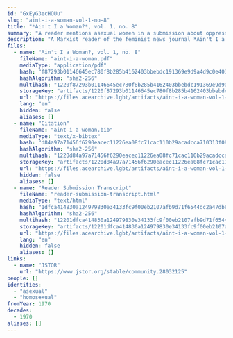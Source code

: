 ```yaml
---
id: "GxEyG3ecHOUu"
slug: "aint-i-a-woman-vol-1-no-8"
title: "*Ain't I a Woman?*, vol. 1, no. 8"
summary: "A reader mentions asexual women in a submission about oppression in queer relationships"
description: "A Marxist reader of the feminist news journal *Ain't I a Woman?* mentions asexual women in a submission about oppression in queer relationships"
files:
  - name: "Ain't I a Woman?, vol. 1, no. 8"
    fileName: "aint-i-a-woman.pdf"
    mediaType: "application/pdf"
    hash: "f87293b01146645ec780f8b285b4162403bbebdc191369e9d9a4d9c0e4030bbc"
    hashAlgorithm: "sha2-256"
    multihash: "1220f87293b01146645ec780f8b285b4162403bbebdc191369e9d9a4d9c0e4030bbc"
    storageKey: "artifacts/1220f87293b01146645ec780f8b285b4162403bbebdc191369e9d9a4d9c0e4030bbc"
    url: "https://files.acearchive.lgbt/artifacts/aint-i-a-woman-vol-1-no-8/aint-i-a-woman.pdf"
    lang: "en"
    hidden: false
    aliases: []
  - name: "Citation"
    fileName: "aint-i-a-woman.bib"
    mediaType: "text/x-bibtex"
    hash: "d84a97a71456f6290eacec11226ea08fc71cac110b29acadcca710313f089135"
    hashAlgorithm: "sha2-256"
    multihash: "1220d84a97a71456f6290eacec11226ea08fc71cac110b29acadcca710313f089135"
    storageKey: "artifacts/1220d84a97a71456f6290eacec11226ea08fc71cac110b29acadcca710313f089135"
    url: "https://files.acearchive.lgbt/artifacts/aint-i-a-woman-vol-1-no-8/aint-i-a-woman.bib"
    hidden: false
    aliases: []
  - name: "Reader Submission Transcript"
    fileName: "reader-submission-transcript.html"
    mediaType: "text/html"
    hash: "1dfca414830a124979830e34133fc9f00eb2107afb9d71f6544dc2a47db81346"
    hashAlgorithm: "sha2-256"
    multihash: "12201dfca414830a124979830e34133fc9f00eb2107afb9d71f6544dc2a47db81346"
    storageKey: "artifacts/12201dfca414830a124979830e34133fc9f00eb2107afb9d71f6544dc2a47db81346"
    url: "https://files.acearchive.lgbt/artifacts/aint-i-a-woman-vol-1-no-8/reader-submission-transcript.html"
    lang: "en"
    hidden: false
    aliases: []
links:
  - name: "JSTOR"
    url: "https://www.jstor.org/stable/community.28032125"
people: []
identities:
  - "asexual"
  - "homosexual"
fromYear: 1970
decades:
  - 1970
aliases: []
---
```

